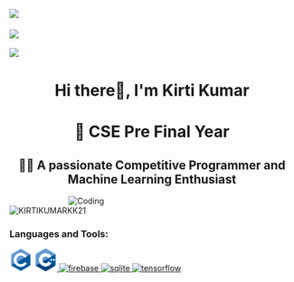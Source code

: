 

![](https://cp-logo.vercel.app/codechef/lucifer223)<br><br>
![](https://codeforces-readme-stats.vercel.app/api/badge?username=lucifer223) <!-- codeforces --><br>

<img src="https://atrating.baoshuo.dev/rating?username=NishuSharma"> <!-- atcoder -->

<h1 align="center" >Hi there👋, I'm  Kirti Kumar</h1>

<h1 align="center">🌱 CSE Pre Final Year</h1>

<h2 align="center">👨‍💻 A passionate Competitive Programmer and Machine Learning Enthusiast</h2>
<img align="right" alt="Coding" width="400" src ="https://cdn.dribbble.com/users/1162077/screenshots/3848914/programmer.gif">

<p align="left"> <img src="https://komarev.com/ghpvc/?username=KIRTIKUMARKK21&label=Profile%20views&color=0e75b6&style=flat" alt="KIRTIKUMARKK21" /> </p>



<h3 align="left">Languages and Tools:</h3>
<p align="left"><img src="https://raw.githubusercontent.com/devicons/devicon/master/icons/c/c-original.svg" alt="c" width="40" height="40"/> </a> <a href="https://www.w3schools.com/cpp/" target="_blank" rel="noreferrer"> <img src="https://raw.githubusercontent.com/devicons/devicon/master/icons/cplusplus/cplusplus-original.svg" alt="cplusplus" width="40" height="40"/> </a> <a href="https://firebase.google.com/" target="_blank" rel="noreferrer"> <img src="https://www.vectorlogo.zone/logos/firebase/firebase-icon.svg" alt="firebase" width="40" height="40"/> </a> <a href="https://git-scm.com/" target="_blank" rel="noreferrer"><a href="https://www.sqlite.org/" target="_blank" rel="noreferrer"> <img src="https://www.vectorlogo.zone/logos/sqlite/sqlite-icon.svg" alt="sqlite" width="40" height="40"/> </a> <a href="https://www.tensorflow.org" target="_blank" rel="noreferrer"> <img src="https://www.vectorlogo.zone/logos/tensorflow/tensorflow-icon.svg" alt="tensorflow" width="40" height="40"/> </a> </p>

  
